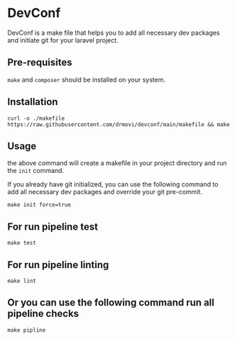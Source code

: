 # DevConf

DevConf is a make file that helps you to add all necessary dev packages and initiate git for your laravel project.


## Pre-requisites
`make` and `composer` should be installed on your system.

## Installation

```
curl -o ./makefile https://raw.githubusercontent.com/drmovi/devconf/main/makefile && make
```

## Usage

the above command will create a makefile in your project directory and run the `init` command.

If you already have git initialized, you can use the following command to add all necessary dev packages and override your git pre-commit.

```
make init force=true
```

## For run pipeline test

```
make test
```

## For run pipeline linting

```
make lint
```

## Or you can use the following command run all pipeline checks

```
make pipline
```
